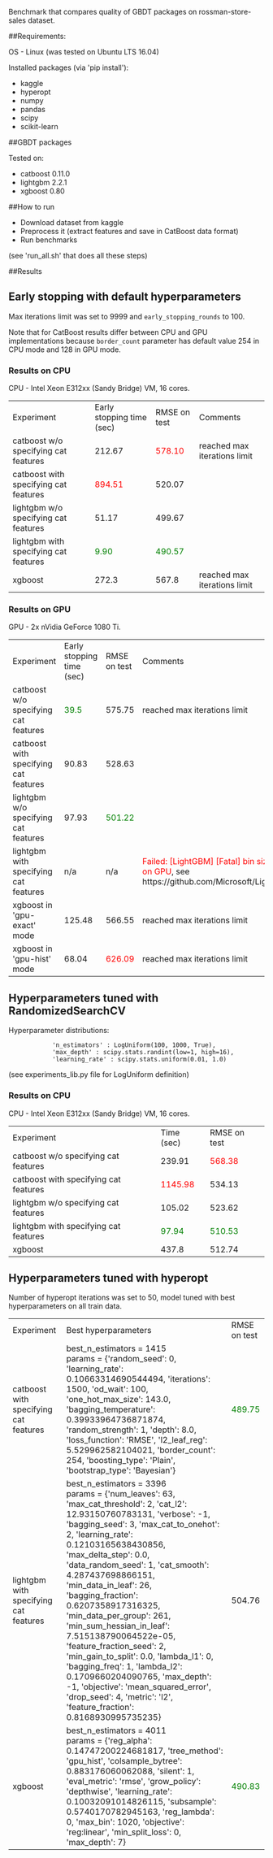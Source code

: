 Benchmark that compares quality of GBDT packages on rossman-store-sales dataset.

##Requirements:

OS - Linux (was tested on Ubuntu LTS 16.04)

Installed packages (via 'pip install'):
- kaggle
- hyperopt
- numpy
- pandas
- scipy
- scikit-learn

##GBDT packages

Tested on:
- catboost 0.11.0
- lightgbm 2.2.1
- xgboost 0.80
   
##How to run

- Download dataset from kaggle
- Preprocess it (extract features and save in CatBoost data format)
- Run benchmarks

(see 'run_all.sh' that does all these steps)

##Results

<h2>Early stopping with default hyperparameters</h2>

Max iterations limit was set to 9999 and `early_stopping_rounds` to 100.

Note that for CatBoost results differ between CPU and GPU implementations because ```border_count``` parameter has default value 254 in CPU mode and 128 in GPU mode.

<h3>Results on CPU</h3>

CPU - Intel Xeon E312xx (Sandy Bridge) VM, 16 cores.

<table>
    <tr>
        <td>Experiment</td>
        <td>Early stopping time (sec)</td>
        <td>RMSE on test</td>
        <td>Comments</td>
    </tr>
    <tr>
        <td>catboost w/o specifying cat features</td>
        <td>212.67</td>
        <td><font color="red">578.10</font></td>
        <td>reached max iterations limit</td>
    </tr>
    <tr>
        <td>catboost with specifying cat features</td>
        <td><font color="red">894.51</font></td>
        <td>520.07</td>
        <td/>
    </tr>
    <tr>
        <td>lightgbm w/o specifying cat features</td>
        <td>51.17</td>
        <td>499.67</td>
        <td/>
    </tr>
    <tr>
        <td>lightgbm with specifying cat features</td>
        <td><font color="green">9.90</font></td>
        <td><font color="green">490.57</font></td>
        <td/>
    </tr>
    <tr>
        <td>xgboost</td>
        <td>272.3</td>
        <td>567.8</td>
        <td>reached max iterations limit</td>
    </tr>
</table>

<h3>Results on GPU</h3>

GPU - 2x nVidia GeForce 1080 Ti.

<table>
    <tr>
        <td>Experiment</td>
        <td>Early stopping time (sec)</td>
        <td>RMSE on test</td>
        <td>Comments</td>
    </tr>
    <tr>
        <td>catboost w/o specifying cat features</td>
        <td><font color="green">39.5</font></td>
        <td>575.75</td>
        <td>reached max iterations limit</td>
    </tr>
    <tr>
        <td>catboost with specifying cat features</td>
        <td>90.83</td>
        <td>528.63</td>
        <td/>
    </tr>
    <tr>
        <td>lightgbm w/o specifying cat features</td>
        <td>97.93</td>
        <td><font color="green">501.22</font></td>
        <td/>
    </tr>
    <tr>
        <td>lightgbm with specifying cat features</td>
        <td>n/a</td>
        <td>n/a</td>
        <td><font color="red">Failed: [LightGBM] [Fatal] bin size 1093 cannot run on GPU</font>, see https://github.com/Microsoft/LightGBM/issues/1116</td>
    </tr>
    <tr>
        <td>xgboost in 'gpu-exact' mode</td>
        <td>125.48</td>
        <td>566.55</td>
        <td>reached max iterations limit</td>
    </tr>
    <tr>
        <td>xgboost in 'gpu-hist' mode</td>
        <td>68.04</td>
        <td><font color="red">626.09</font></td>
        <td>reached max iterations limit</td>
    </tr>
</table>


<h2>Hyperparameters tuned with RandomizedSearchCV</h2>

Hyperparameter distributions:

```
            'n_estimators' : LogUniform(100, 1000, True),
            'max_depth' : scipy.stats.randint(low=1, high=16),
            'learning_rate' : scipy.stats.uniform(0.01, 1.0)
```

(see experiments_lib.py file for LogUniform definition)

<h3>Results on CPU</h3>

CPU - Intel Xeon E312xx (Sandy Bridge) VM, 16 cores.

<table>
    <tr>
        <td>Experiment</td>
        <td>Time (sec)</td>
        <td>RMSE on test</td>
    </tr>
    <tr>
        <td>catboost w/o specifying cat features</td>
        <td>239.91</td>
        <td><font color="red">568.38</font></td>
    </tr>
    <tr>
        <td>catboost with specifying cat features</td>
        <td><font color="red">1145.98</font></td>
        <td>534.13</td>
    </tr>
    <tr>
        <td>lightgbm w/o specifying cat features</td>
        <td>105.02</td>
        <td>523.62</td>
    </tr>
    <tr>
        <td>lightgbm with specifying cat features</td>
        <td><font color="green">97.94</font></td>
        <td><font color="green">510.53</font></td>
    </tr>
    <tr>
        <td>xgboost</td>
        <td>437.8</td>
        <td>512.74</td>
    </tr>
</table>


<h2>Hyperparameters tuned with hyperopt</h2>

Number of hyperopt iterations was set to 50, model tuned with best hyperparameters on all train data.

<table>
    <tr>
        <td>Experiment</td>
        <td>Best hyperparameters</td>
        <td>RMSE on test</td>
    </tr>
    <tr>
        <td>catboost with specifying cat features</td>
        <td>best_n_estimators = 1415<br>
params = {'random_seed': 0, 'learning_rate': 0.10663314690544494, 'iterations': 1500, 'od_wait': 100, 'one_hot_max_size': 143.0, 'bagging_temperature': 0.39933964736871874, 'random_strength': 1, 'depth': 8.0, 'loss_function': 'RMSE', 'l2_leaf_reg': 5.529962582104021, 'border_count': 254, 'boosting_type': 'Plain', 'bootstrap_type': 'Bayesian'}</td>
        <td><font color="green">489.75</font></td>
    </tr>
    <tr>
        <td>lightgbm with specifying cat features</td>
        <td>best_n_estimators = 3396<br>
params = {'num_leaves': 63, 'max_cat_threshold': 2, 'cat_l2': 12.93150760783131, 'verbose': -1, 'bagging_seed': 3, 'max_cat_to_onehot': 2, 'learning_rate': 0.12103165638430856, 'max_delta_step': 0.0, 'data_random_seed': 1, 'cat_smooth': 4.287437698866151, 'min_data_in_leaf': 26, 'bagging_fraction': 0.6207358917316325, 'min_data_per_group': 261, 'min_sum_hessian_in_leaf': 7.515138790064522e-05, 'feature_fraction_seed': 2, 'min_gain_to_split': 0.0, 'lambda_l1': 0, 'bagging_freq': 1, 'lambda_l2': 0.1709660204090765, 'max_depth': -1, 'objective': 'mean_squared_error', 'drop_seed': 4, 'metric': 'l2', 'feature_fraction': 0.8168930995735235}</td>
        <td>504.76</td>
    </tr>
    <tr>
        <td>xgboost</td>
        <td>best_n_estimators = 4011<br>
params = {'reg_alpha': 0.14747200224681817, 'tree_method': 'gpu_hist', 'colsample_bytree': 0.883176060062088, 'silent': 1, 'eval_metric': 'rmse', 'grow_policy': 'depthwise', 'learning_rate': 0.10032091014826115, 'subsample': 0.5740170782945163, 'reg_lambda': 0, 'max_bin': 1020, 'objective': 'reg:linear', 'min_split_loss': 0, 'max_depth': 7}</td>
        <td><font color="green">490.83</font></td>
    </tr>
</table>

